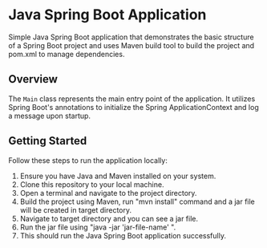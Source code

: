 # Java Spring Boot Application

Simple Java Spring Boot application that demonstrates the basic structure of a Spring Boot project and uses Maven build tool to build the project and pom.xml to manage dependencies.

## Overview

The `Main` class represents the main entry point of the application. It utilizes Spring Boot's annotations to initialize the Spring ApplicationContext and log a message upon startup.

## Getting Started

Follow these steps to run the application locally:

1. Ensure you have Java and Maven installed on your system.
2. Clone this repository to your local machine.
3. Open a terminal and navigate to the project directory.
4. Build the project using Maven, run "mvn install" command and a jar file will be created in target directory.
5. Navigate to target directory and you can see a jar file.
6. Run the jar file using "java -jar 'jar-file-name' ".
7. This should run the Java Spring Boot application successfully.
